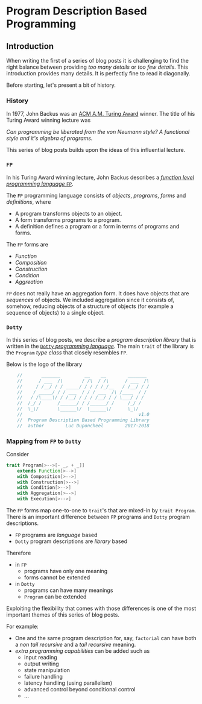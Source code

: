 # Program Description Based Programming

## Introduction

When writing the first of a series of blog posts it is challenging to find the right balance between providing *too many details* or *too few details*. This introduction provides many details. It is perfectly fine to read it diagonally.

Before starting, let's present a bit of history.

### History

In 1977, John Backus was an [ACM A.M. Turing Award](http://amturing.acm.org/) winner. The title of his Turing Award winning lecture was 

*Can programming be liberated from the von Neumann style? A functional style and it's algebra of programs.*

This series of blog posts builds upon the ideas of this influential lecture.


### `FP`

In his Turing Award winning lecture, John Backus describes a [*function level programming language* `FP`](https://en.wikipedia.org/wiki/FP_%28programming_language). 

The `FP` programming language consists of *objects*, *programs*, *forms* and *definitions*, where

 - A program transforms objects to an object.
 - A form transforms programs to a program.
 - A definition defines a program or a form in terms of programs and forms.

The `FP` forms are 

 - *Function*
 - *Composition*
 - *Construction*
 - *Condition*
 - *Aggreation*

`FP` does not really have an aggregation form. It does have objects that are *sequences* of objects. We included aggregation since it consists of, somehow, reducing objects of a structure of objects (for example a sequence of objects) to a single object.

### `Dotty`

In this series of blog posts, we describe a *program description library* that is written in the [`Dotty` *programming language*](http://dotty.epfl.ch/). The main `trait` of the library is the `Program` *type class* that closely resembles `FP`.

Below is the logo of the library

```scala
    //       _______         __    __        _______
    //      / ___  /\       / /\  / /\      / ___  /\
    //     / /__/ / / _____/ / / / /_/__   / /__/ / /
    //    / _____/ / / ___  / / / ___  /\ /____  / /
    //   / /\____\/ / /__/ / / / /__/ / / \___/ / /
    //  /_/ /      /______/ / /______/ /     /_/ /
    //  \_\/       \______\/  \______\/      \_\/
    //                                           v1.0
    //  Program Description Based Programming Library
    //  author        Luc Duponcheel        2017-2018
```

### Mapping from `FP` to `Dotty`

Consider

```scala
trait Program[>-->[- _, + _]]
    extends Function[>-->]
    with Composition[>-->]
    with Construction[>-->]
    with Condition[>-->]
    with Aggregation[>-->]
    with Execution[>-->]
```

The `FP` forms map one-to-one to `trait`'s that are mixed-in by `trait Program`. There is an important difference between `FP` programs and `Dotty` program descriptions.

 - `FP` programs are *language* based
 - `Dotty` program descriptions are *library* based 

Therefore

 - in `FP`
   - programs have only one meaning
   - forms cannot be extended
 - in `Dotty`
   - programs can have many meanings
   - `Program` can be extended

Exploiting the flexibility that comes with those differences is one of the most important themes of this series of blog posts. 

For example:

 - One and the same program description for, say, `factorial` can have both a *non tail recursive* and a *tail recursive* meaning.
 - *extra programming capabilities* can be added such as
   - input reading
   - output writing
   - state manipulation
   - failure handling
   - latency handling (using parallelism)
   - advanced control beyond conditional control
   - ...

    


